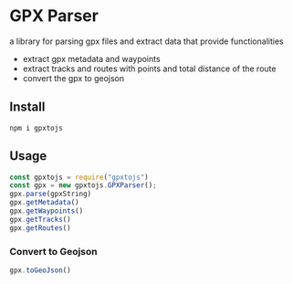 # GPX Parser

a library for parsing gpx files and extract data that provide functionalities  
* extract gpx metadata and waypoints
* extract tracks and routes with points and total distance of the route
* convert the gpx to geojson 

## Install 
`npm i gpxtojs`

## Usage
```js
const gpxtojs = require("gpxtojs")
const gpx = new gpxtojs.GPXParser();
gpx.parse(gpxString)
gpx.getMetadata()
gpx.getWaypoints()
gpx.getTracks()
gpx.getRoutes()
```

### Convert to Geojson
```js
gpx.toGeoJson()
```



